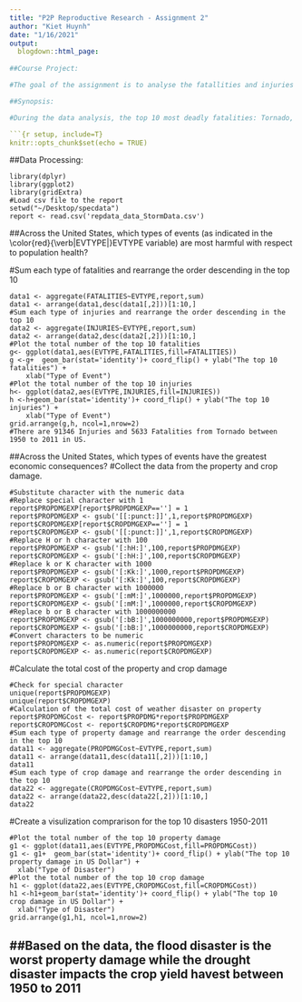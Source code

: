 ```yaml
---
title: "P2P Reproductive Research - Assignment 2"
author: "Kiet Huynh"
date: "1/16/2021"
output:
  blogdown::html_page:
    
##Course Project: 

#The goal of the assignment is to analyse the fatallities and injuries from the NOAA Storm Database from 1950 to 2011. There were less comprehensive recorded events in the earlier years; however, the most recent records have been more completed.

##Synopsis:

#During the data analysis, the top 10 most deadly fatalities: Tornado, Excessive Heat, Flash Flood, Heat, Lighting, TSTM Wind, Flood, Rip Current, Hight Wind, and Avalanche from 1950 to 2011.

```{r setup, include=T}
knitr::opts_chunk$set(echo = TRUE)
```
##Data Processing:

```{r, echo=T}
library(dplyr)
library(ggplot2)
library(gridExtra)
#Load csv file to the report
setwd("~/Desktop/specdata")
report <- read.csv('repdata_data_StormData.csv')
```

##Across the United States, which types of events (as indicated in the \color{red}{\verb|EVTYPE|}EVTYPE variable) are most harmful with respect to population health?

#Sum each type of fatalities and rearrange the order descending in the top 10
```{r, echo=T}
data1 <- aggregate(FATALITIES~EVTYPE,report,sum)
data1 <- arrange(data1,desc(data1[,2]))[1:10,]
#Sum each type of injuries and rearrange the order descending in the top 10
data2 <- aggregate(INJURIES~EVTYPE,report,sum)
data2 <- arrange(data2,desc(data2[,2]))[1:10,]
#Plot the total number of the top 10 fatalities 
g<- ggplot(data1,aes(EVTYPE,FATALITIES,fill=FATALITIES))
g <-g+  geom_bar(stat='identity')+ coord_flip() + ylab("The top 10 fatalities") +
    xlab("Type of Event")
#Plot the total number of the top 10 injuries 
h<- ggplot(data2,aes(EVTYPE,INJURIES,fill=INJURIES))
h <-h+geom_bar(stat='identity')+ coord_flip() + ylab("The top 10 injuries") +
    xlab("Type of Event")
grid.arrange(g,h, ncol=1,nrow=2)
#There are 91346 Injuries and 5633 Fatalities from Tornado between 1950 to 2011 in US.
```

##Across the United States, which types of events have the greatest economic consequences?
#Collect the data from the property and crop damage. 
```{r, echo=T}
#Substitute character with the numeric data
#Replace special character with 1
report$PROPDMGEXP[report$PROPDMGEXP==''] = 1
report$PROPDMGEXP <- gsub('[[:punct:]]',1,report$PROPDMGEXP)
report$CROPDMGEXP[report$CROPDMGEXP==''] = 1
report$CROPDMGEXP <- gsub('[[:punct:]]',1,report$CROPDMGEXP)
#Replace H or h character with 100
report$PROPDMGEXP <- gsub('[:hH:]',100,report$PROPDMGEXP)
report$CROPDMGEXP <- gsub('[:hH:]',100,report$CROPDMGEXP)
#Replace k or K character with 1000
report$PROPDMGEXP <- gsub('[:Kk:]',1000,report$PROPDMGEXP)
report$CROPDMGEXP <- gsub('[:Kk:]',100,report$CROPDMGEXP)
#Replace b or B character with 1000000
report$PROPDMGEXP <- gsub('[:mM:]',1000000,report$PROPDMGEXP)
report$CROPDMGEXP <- gsub('[:mM:]',1000000,report$CROPDMGEXP)
#Replace b or B character with 1000000000
report$PROPDMGEXP <- gsub('[:bB:]',1000000000,report$PROPDMGEXP)
report$CROPDMGEXP <- gsub('[:bB:]',1000000000,report$CROPDMGEXP)
#Convert characters to be numeric
report$PROPDMGEXP <- as.numeric(report$PROPDMGEXP)
report$CROPDMGEXP <- as.numeric(report$CROPDMGEXP)
```

#Calculate the total cost of the property and crop damage
```{r, echo=T}
#Check for special character
unique(report$PROPDMGEXP)
unique(report$CROPDMGEXP)
#Calculation of the total cost of weather disaster on property
report$PROPDMGCost <- report$PROPDMG*report$PROPDMGEXP
report$CROPDMGCost <- report$CROPDMG*report$CROPDMGEXP
#Sum each type of property damage and rearrange the order descending in the top 10
data11 <- aggregate(PROPDMGCost~EVTYPE,report,sum)
data11 <- arrange(data11,desc(data11[,2]))[1:10,]
data11
#Sum each type of crop damage and rearrange the order descending in the top 10
data22 <- aggregate(CROPDMGCost~EVTYPE,report,sum)
data22 <- arrange(data22,desc(data22[,2]))[1:10,]
data22
```
#Create a visulization comprarison for the top 10 disasters 1950-2011
```{r, echo=T}
#Plot the total number of the top 10 property damage 
g1 <- ggplot(data11,aes(EVTYPE,PROPDMGCost,fill=PROPDMGCost))
g1 <- g1+  geom_bar(stat='identity')+ coord_flip() + ylab("The top 10 property damage in US Dollar") +
  xlab("Type of Disaster")
#Plot the total number of the top 10 crop damage 
h1 <- ggplot(data22,aes(EVTYPE,CROPDMGCost,fill=CROPDMGCost))
h1 <-h1+geom_bar(stat='identity')+ coord_flip() + ylab("The top 10 crop damage in US Dollar") +
  xlab("Type of Disaster")
grid.arrange(g1,h1, ncol=1,nrow=2)
```

##Based on the data, the flood disaster is the worst property damage while the drought disaster impacts the crop yield havest between 1950 to 2011
---
```


